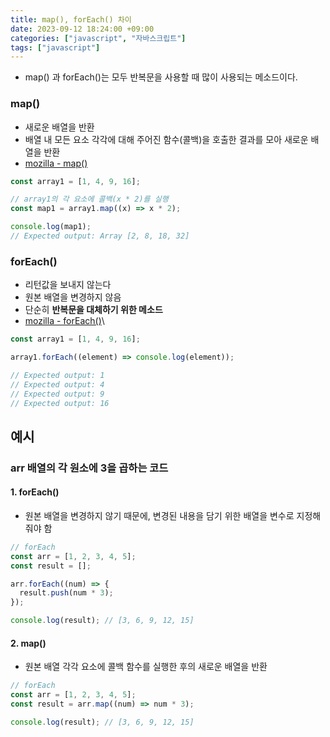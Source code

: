 ```yaml
---
title: map(), forEach() 차이
date: 2023-09-12 18:24:00 +09:00
categories: ["javascript", "자바스크립트"]
tags: ["javascript"]
---
```


- map() 과 forEach()는 모두 반복문을 사용할 때 많이 사용되는 메소드이다.

### map()

- 새로운 배열을 반환
- 배열 내 모든 요소 각각에 대해 주어진 함수(콜백)을 호출한 결과를 모아 새로운 배열을 반환
- [mozilla - map()](https://developer.mozilla.org/ko/docs/Web/JavaScript/Reference/Global_Objects/Array/map)

```js
const array1 = [1, 4, 9, 16];

// array1의 각 요소에 콜백(x * 2)를 실행
const map1 = array1.map((x) => x * 2);

console.log(map1);
// Expected output: Array [2, 8, 18, 32]
```

### forEach()

- 리턴값을 보내지 않는다
- 원본 배열을 변경하지 않음
- 단순히 **반복문을 대체하기 위한 메소드**
- [mozilla - forEach()](https://developer.mozilla.org/ko/docs/Web/JavaScript/Reference/Global_Objects/Array/forEach)\

```js
const array1 = [1, 4, 9, 16];

array1.forEach((element) => console.log(element));

// Expected output: 1
// Expected output: 4
// Expected output: 9
// Expected output: 16
```

## 예시

### arr 배열의 각 원소에 3을 곱하는 코드

#### 1. forEach()

- 원본 배열을 변경하지 않기 때문에, 변경된 내용을 담기 위한 배열을 변수로 지정해줘야 함

```js
// forEach
const arr = [1, 2, 3, 4, 5];
const result = [];

arr.forEach((num) => {
  result.push(num * 3);
});

console.log(result); // [3, 6, 9, 12, 15]
```

#### 2. map()

- 원본 배열 각각 요소에 콜백 함수를 실행한 후의 새로운 배열을 반환

```js
// forEach
const arr = [1, 2, 3, 4, 5];
const result = arr.map((num) => num * 3);

console.log(result); // [3, 6, 9, 12, 15]
```

